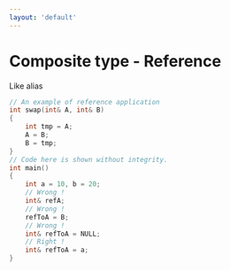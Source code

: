 ```yaml
---
layout: 'default'
---
```


# <fluent-emoji-card-file-box/> Composite type - Reference
Like alias <fluent-emoji-link/>

```cpp {all|13|15|17|19|2-7|all}
// An example of reference application
int swap(int& A, int& B)
{
    int tmp = A;
    A = B;
    B = tmp;
}
// Code here is shown without integrity.
int main()
{
    int a = 10, b = 20;
    // Wrong !
    int& refA;
    // Wrong !
    refToA = B;
    // Wrong !
    int& refToA = NULL;
    // Right !
    int& refToA = a;
}
```